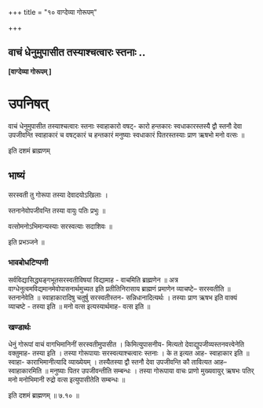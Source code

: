 +++
title = "१० वाग्देव्या गोरूपम्"

+++


## वाचं धेनुमुपासीत तस्याश्चत्वारः स्तनाः ..

**\[वाग्देव्या गोरूपम् \]**

# **उपनिषत्**

वाचं धेनुमुपासीत तस्याश्चत्वारः स्तनाः स्वाहाकारो वषट्- कारो हन्तकारः स्वधाकारस्तस्यै द्वौ स्तनौ देवा उपजीवन्ति स्वाहाकारं च वषट्कारं च हन्तकारं मनुष्याः स्वधाकारं पितरस्तस्याः प्राण ऋषभो मनो वत्सः ॥

इति दशमं ब्राह्मणम्

## **भाष्यं**

सरस्वती तु गोरूपा तस्या देवादयोऽखिलाः ।

स्तनानेवोपजीवन्ति तस्या वायुः पतिः प्रभुः ॥

वत्सोमनोऽभिमान्यस्याः सरस्वत्याः सदाशिवः ॥

इति प्रभञ्जने ॥

### **भावबोधटिप्पणी**

सर्वविद्यासिद्ध्यङ्गभूतसरस्वतीविषयां विद्यामाह - वाचमिति ब्राह्मणेन ॥ अत्र वाग्धेनुत्वमविद्यमानमेवोपासनार्थमुच्यत इति प्रतीतिनिरासाय ब्राह्मणं प्रमाणेन व्याचष्टे– सरस्वतीति ॥ स्तनानेवेति ॥ स्वाहाकारादिषु चतुर्षु सरस्वतीस्तन- सन्निधानादित्यर्थः । तस्याः प्राण ऋषभ इति वाक्यं व्याचष्टे - तस्या इति ॥ मनो वत्स इत्यस्यार्थमाह- वत्स इति ॥

### **खण्डार्थः**

धेनुं गोरूपां वाचं वागभिमानिनीं सरस्वतीमुपासीत । किमित्युपासनीय- मित्यतो देवाद्युपजीव्यस्तनवत्त्वेनेति वक्तुमाह- तस्या इति । तस्या गोरूपायाः सरस्वत्याश्चत्वारः स्तनाः । के त इत्यत आह- स्वाहाकार इति ॥ स्वाहा- काराभिमानीत्यादि व्याख्येयम् । तस्यैतस्या द्वौ स्तनौ देवा उपजीवन्ति कौ तावित्यत आह– स्वाहाकारमिति ॥ मनुष्याः पितर उपजीवन्तीति सम्बन्धः । तस्या गोरूपाया वाचः प्राणो मुख्यवायुर् ऋषभः पतिर् मनो मनोभिमानी रुद्रो वत्स इत्युपासीतेति सम्बन्धः ॥

इति दशमं ब्राह्मणम् ॥ ७.१० ॥

